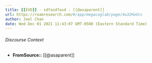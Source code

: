```yaml
---
title: [[EVD]] - sdfasdfasd - [[@asaparent]]
url: https://roamresearch.com/#/app/megacoglab/page/4u32HaVcc
author: Joel Chan
date: Wed Dec 01 2021 11:43:07 GMT-0500 (Eastern Standard Time)
---
```




###### Discourse Context

- **FromSource::** [[@asaparent]]
